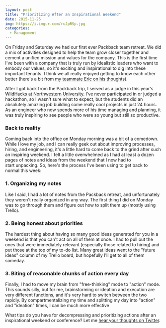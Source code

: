 ```yaml
---
layout: post
title: "Prioritizing After an Inspirational Weekend"
date: 2015-11-25
img: https://i.imgur.com/ruJpRSp.jpg
categories:
  - Management
---
```

On Friday and Saturday we had our first ever Packback team retreat. We did a mix of activities designed to help the team grow closer together and cement a unified mission and values for the company. This is the first time I've been with a company that is truly run by idealistic leaders who want to embody our values, so it's exciting and inspirational to dig into these important tenants. I think we all really enjoyed getting to know each other better (here's a bit from [my teammate Eric on his thoughts](https://www.facebook.com/BinarySentinel/posts/10208324567858938?pnref=story)).

After I got back from the Packback trip, I served as a judge in this year's [WildHacks at Northwestern University](http://wildhacks.org/). I've never participated in or judged a hackathon, so I wasn't sure what to expect, but the students did an absolutely amazing job building some really cool projects in just 24 hours. As an engineer who now spends more of his time managing and planning, it was truly inspiring to see people who were so young but still so productive.

### Back to reality

Coming back into the office on Monday morning was a bit of a comedown. While I love my job, and I can really geek out about improving processes, hiring, and engineering, it's a little hard to come back to the grind after such an inspiring weekend. I felt a little overwhelmed as I had at least a dozen pages of notes and ideas from the weekend that I now had to start unpacking. So, here's the process I've been using to get back to normal this week: 

### 1. Organizing my notes

Like I said, I had a lot of notes from the Packback retreat, and unfortunately they weren't really organized in any way. The first thing I did on Monday was to go through them and figure out how to split them up (mostly using Trello).

### 2. Being honest about priorities

The hardest thing about having so many good ideas generated for you in a weekend is that you can't act on all of them at once. I had to pull out the ones that were immediately relevant (especially those related to hiring) and put those at the top of my to-do list. Many great ideas went to the "future ideas" column of my Trello board, but hopefully I'll get to all of them someday.

### 3. Biting of reasonable chunks of action every day

Finally, I had to move my brain from "free-thinking" mode to "action" mode. This sounds silly, but for me, brainstorming or ideation and execution are very different functions, and it's very hard to switch between the two rapidly. By compartmentalizing my time and splitting my day into "action" and "ideation" times, I can be much more effective

What tips do you have for decompressing and prioritizing actions after an inspirational weekend or conference? Let me [hear your thoughts on Twitter](http://www.twitter.com/karllhughes).
